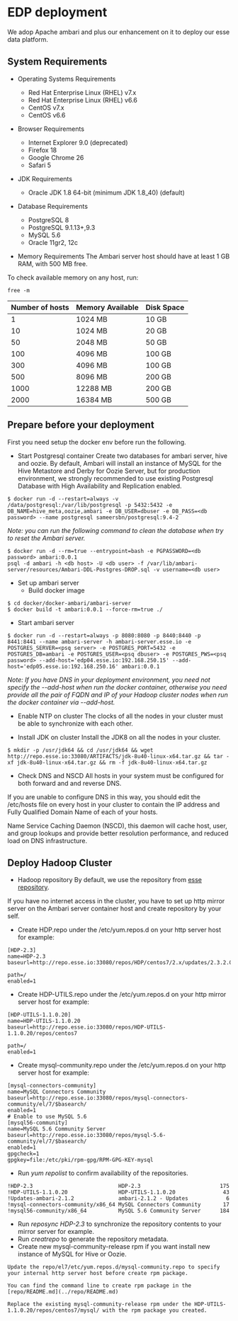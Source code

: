 # EDP deployment

We adop Apache ambari and plus our enhancement on it to deploy our esse data platform.

## System Requirements

* Operating Systems Requirements
  - Red Hat Enterprise Linux (RHEL) v7.x
  - Red Hat Enterprise Linux (RHEL) v6.6
  - CentOS v7.x
  - CentOS v6.6

* Browser Requirements
  - Internet Explorer 9.0 (deprecated)
  - Firefox 18
  - Google Chrome 26
  - Safari 5

* JDK Requirements
  - Oracle JDK 1.8 64-bit (minimum JDK 1.8_40) (default)

* Database Requirements
  - PostgreSQL 8
  - PostgreSQL 9.1.13+,9.3
  - MySQL 5.6
  - Oracle 11gr2, 12c

* Memory Requirements
The Ambari server host should have at least 1 GB RAM, with 500 MB free.

To check available memory on any host, run:
```
free -m
```

| Number of hosts | Memory Available | Disk Space |
|-----------------|------------------|------------|
| 1  | 1024 MB | 10 GB
| 10 | 1024 MB | 20 GB
| 50 | 2048 MB | 50 GB
| 100| 4096 MB |100 GB
| 300| 4096 MB |100 GB
| 500| 8096 MB |200 GB
|1000|12288 MB |200 GB
|2000|16384 MB |500 GB

## Prepare before your deployment

First you need setup the docker env before run the following.

* Start Postgresql container
Create two databases for ambari server, hive and oozie. By default, Ambari will install an instance of MySQL for the Hive Metastore and Derby for Oozie Server, but for production environment, we strongly recommended to use existing Postgresql Database with High Availability and Replication enabled.
```
$ docker run -d --restart=always -v /data/postgresql:/var/lib/postgresql -p 5432:5432 -e DB_NAME=hive_meta,oozie,ambari -e DB_USER=dbuser -e DB_PASS=<db password> --name postgresql sameersbn/postgresql:9.4-2
```

*Note: you can run the following command to clean the database when try to reset the Ambari server.*
```
$ docker run -d --rm=true --entrypoint=bash -e PGPASSWORD=<db password> ambari:0.0.1 
psql -d ambari -h <db host> -U <db user> -f /var/lib/ambari-server/resources/Ambari-DDL-Postgres-DROP.sql -v username=<db user>
```

* Set up ambari server
  - Build docker image
```
$ cd docker/docker-ambari/ambari-server
$ docker build -t ambari:0.0.1 --force-rm=true ./
```

  - Start ambari server
```
$ docker run -d --restart=always -p 8080:8080 -p 8440:8440 -p 8441:8441 --name ambari-server -h ambari-server.esse.io -e POSTGRES_SERVER=<psq server> -e POSTGRES_PORT=5432 -e POSTGRES_DB=ambari -e POSTGRES_USER=<psq dbuser> -e POSTGRES_PWS=<psq password> --add-host='edp04.esse.io:192.168.250.15' --add-host='edp05.esse.io:192.168.250.16' ambari:0.0.1
```
*Note: If you have DNS in your deployment environment, you need not specify the --add-host when run the docker container, otherwise you need provide all  the pair of FQDN and IP of your Hadoop cluster nodes when run the docker container via --add-host.*

* Enable NTP on cluster
The clocks of all the nodes in your cluster must be able to synchronize with each other.

* Install JDK on cluster
Install the JDK8 on all the nodes in your cluster.
```
$ mkdir -p /usr/jdk64 && cd /usr/jdk64 && wget http://repo.esse.io:33080/ARTIFACTS/jdk-8u40-linux-x64.tar.gz && tar -xf jdk-8u40-linux-x64.tar.gz && rm -f jdk-8u40-linux-x64.tar.gz
```

* Check DNS and NSCD
All hosts in your system must be configured for both forward and and reverse DNS.

If you are unable to configure DNS in this way, you should edit the /etc/hosts file on every host in your cluster to contain the IP address and Fully Qualified Domain Name of each of your hosts.

Name Service Caching Daemon (NSCD), this daemon will cache host, user, and group lookups and provide better resolution performance, and reduced load on DNS infrastructure.

## Deploy Hadoop Cluster

* Hadoop repository
By default, we use the repository from [esse repository](http://repo.esse.io:33080/repos).

If you have no internet access in the cluster, you have to set up http mirror server on the Ambari server container host and create repository by your self.
  - Create HDP.repo under the /etc/yum.repos.d on your http server host for example:
```
[HDP-2.3]
name=HDP-2.3
baseurl=http://repo.esse.io:33080/repos/HDP/centos7/2.x/updates/2.3.2.0

path=/
enabled=1
```

  - Create HDP-UTILS.repo under the /etc/yum.repos.d on your http mirror server host for example:
```
[HDP-UTILS-1.1.0.20]
name=HDP-UTILS-1.1.0.20
baseurl=http://repo.esse.io:33080/repos/HDP-UTILS-1.1.0.20/repos/centos7

path=/
enabled=1
```

  - Create mysql-community.repo under the /etc/yum.repos.d on your http server host for example:
```
[mysql-connectors-community]
name=MySQL Connectors Community
baseurl=http://repo.esse.io:33080/repos/mysql-connectors-community/el/7/$basearch/
enabled=1
# Enable to use MySQL 5.6
[mysql56-community]
name=MySQL 5.6 Community Server
baseurl=http://repo.esse.io:33080/repos/mysql-5.6-community/el/7/$basearch/
enabled=1
gpgcheck=1
gpgkey=file:/etc/pki/rpm-gpg/RPM-GPG-KEY-mysql
```

  - Run *yum repolist* to confirm availability of the repositories.
```
!HDP-2.3                           HDP-2.3                         175
!HDP-UTILS-1.1.0.20                HDP-UTILS-1.1.0.20               43
!Updates-ambari-2.1.2              ambari-2.1.2 - Updates            6
!mysql-connectors-community/x86_64 MySQL Connectors Community       17
!mysql56-community/x86_64          MySQL 5.6 Community Server      184
```

  - Run *reposync HDP-2.3* to synchronize the repository contents to your mirror server for example.
  - Run *creatrepo <repo location>* to generate the repository metadata.
  - Create new mysql-community-release rpm if you want install new instance of MySQL for Hive or Oozie.
```
Update the repo/el7/etc/yum.repos.d/mysql-community.repo to specify your internal http server host before create rpm package.

You can find the command line to create rpm package in the [repo/README.md](../repo/README.md)
```

```
Replace the existing mysql-community-release rpm under the HDP-UTILS-1.1.0.20/repos/centos7/mysql/ with the rpm package you created.
```
